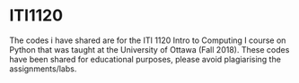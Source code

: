 # ITI1120

The codes i have shared are for the ITI 1120 Intro to Computing I course on Python that was taught at the University of Ottawa (Fall 2018). These codes have been shared for educational purposes, please avoid plagiarising the assignments/labs.
